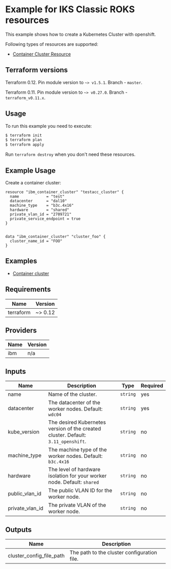 # Example for IKS Classic ROKS resources

This example shows how to create a Kubernetes Cluster with openshift.

Following types of resources are supported:

* [ Container Cluster Resource](https://cloud.ibm.com/docs/terraform?topic=terraform-container-resources)


## Terraform versions

Terraform 0.12. Pin module version to `~> v1.5.1`. Branch - `master`.

Terraform 0.11. Pin module version to `~> v0.27.0`. Branch - `terraform_v0.11.x`.

## Usage

To run this example you need to execute:

```bash
$ terraform init
$ terraform plan
$ terraform apply
```

Run `terraform destroy` when you don't need these resources.

## Example Usage

Create a container cluster:

```hcl
resource "ibm_container_cluster" "testacc_cluster" {
  name            = "test"
  datacenter      = "dal10"
  machine_type    = "b3c.4x16"
  hardware        = "shared"
  private_vlan_id = "2709721"
  private_service_endpoint = true
}
```

```hcl

data "ibm_container_cluster" "cluster_foo" {
  cluster_name_id = "FOO"
}

```

## Examples

* [ Container cluster ](https://github.com/IBM-Cloud/terraform-provider-ibm/tree/master/examples/ibm-iks-openshift)

<!-- BEGINNING OF PRE-COMMIT-TERRAFORM DOCS HOOK -->
## Requirements

| Name | Version |
|------|---------|
| terraform | ~> 0.12 |

## Providers

| Name | Version |
|------|---------|
| ibm | n/a |

## Inputs

| Name | Description | Type | Required |
|------|-------------|------|---------|
| name | Name of the cluster. | `string` | yes |
| datacenter | The datacenter of the worker nodes. Default: `wdc04`| `string` | yes |
| kube\_version | The desired Kubernetes version of the created cluster. Default: `3.11_openshift`. | `string` | no |
| machine\_type | The machine type of the worker nodes. Default: `b3c.4x16`| `string` | no |
| hardware | The level of hardware isolation for your worker node. Default: `shared` | `string` | no |
| public\_vlan_id | The public VLAN ID for the worker node. | `string` | no |
| private\_vlan_id | The private VLAN of the worker node. | `string` | no |


## Outputs

| Name | Description |
|------|-------------|
| cluster\_config\_file\_path | The path to the cluster configuration file. |

<!-- END OF PRE-COMMIT-TERRAFORM DOCS HOOK -->


